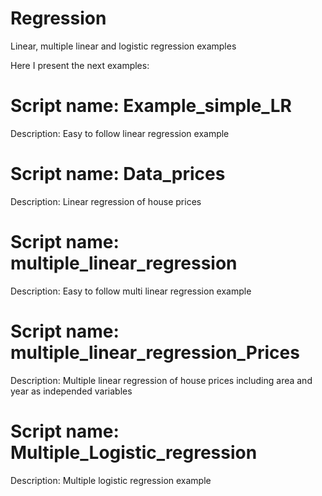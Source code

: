 # Regression
Linear, multiple linear and logistic regression examples

Here I present the next examples:

# Script name: Example_simple_LR

Description: Easy to follow linear regression example

# Script name: Data_prices

Description: Linear regression of house prices


# Script name: multiple_linear_regression

Description: Easy to follow multi linear regression example

# Script name: multiple_linear_regression_Prices

Description: Multiple linear regression of house prices including area and year as independed variables

# Script name: Multiple_Logistic_regression

Description: Multiple logistic regression example
